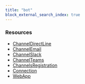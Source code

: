 ```yaml
---
title: "bot"
block_external_search_index: true
---
```


<!-- WARNING: this file was generated by Pulumi Docs Generator. -->
<!-- Do not edit by hand unless you're certain you know what you are doing! -->

<h3>Resources</h3>
<ul class="api">
    <li><a href="channeldirectline"><span class="symbol resource"></span>ChannelDirectLine</a></li>
    <li><a href="channelemail"><span class="symbol resource"></span>ChannelEmail</a></li>
    <li><a href="channelslack"><span class="symbol resource"></span>ChannelSlack</a></li>
    <li><a href="channelteams"><span class="symbol resource"></span>ChannelTeams</a></li>
    <li><a href="channelsregistration"><span class="symbol resource"></span>ChannelsRegistration</a></li>
    <li><a href="connection"><span class="symbol resource"></span>Connection</a></li>
    <li><a href="webapp"><span class="symbol resource"></span>WebApp</a></li>
</ul>

